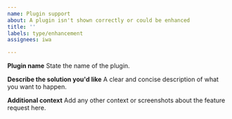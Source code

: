 ```yaml
---
name: Plugin support
about: A plugin isn't shown correctly or could be enhanced
title: ''
labels: type/enhancement
assignees: iwa

---
```


**Plugin name**
State the name of the plugin.

**Describe the solution you'd like**
A clear and concise description of what you want to happen.

**Additional context**
Add any other context or screenshots about the feature request here.
